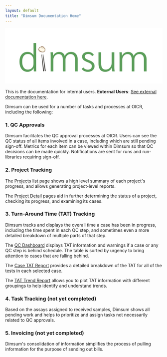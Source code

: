 ```yaml
---
layout: default
title: "Dimsum Documentation Home"
---
```


![Dimsum](images/dimsum_logo.svg)

This is the documentation for internal users. **External Users**: [See external documentation here](user_manual/external/).

Dimsum can be used for a number of tasks and processes at OICR, including the following:

### 1. QC Approvals

Dimsum facilitates the QC approval processes at OICR. Users can see the QC status of all items
involved in a case, including which are still pending sign-off. Metrics for each item can be viewed
within Dimsum so that QC decisions can be made quickly. Notifications are sent for runs and
run-libraries requiring sign-off.

### 2. Project Tracking

The [Projects](user_manual/projects.md) list page shows a high level summary of each project's
progress, and allows generating project-level reports.

The [Project Detail](user_manual/details.md) pages aid in further determining the status of a
project, checking its progress, and examining its cases.

### 3. Turn-Around Time (TAT) Tracking

Dimsum tracks and displays the overall time a case has been in progress, including the time spent in
each QC step, and sometimes even a more detailed breakdown of multiple parts of that step.

The [QC Dashboard](user_manual/qc_dashboard.md) displays TAT information and warnings if a case or
any QC step is behind schedule. The table is sorted by urgency to bring attention to cases that are
falling behind.

The [Case TAT Report](user_manual/reports.md#case-tat-report) provides a detailed breakdown of the
TAT for all of the tests in each selected case.

The [TAT Trend Report](user_manual/reports.md#tat-trend-report) allows you to plot TAT information
with different groupings to help identify and understand trends.

### 4. Task Tracking (not yet completed)

Based on the assays assigned to received samples, Dimsum shows all pending work and helps to
prioritize and assign tasks not necessarily related to QC approvals.

### 5. Invoicing (not yet completed)

Dimsum's consolidation of information simplifies the process of pulling information for the purpose
of sending out bills.
